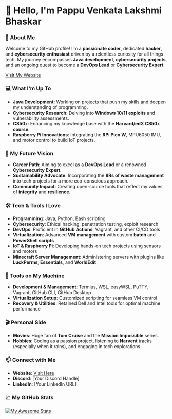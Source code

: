 # 👋 Hello, I'm Pappu Venkata Lakshmi Bhaskar

### 🚀 About Me
Welcome to my GitHub profile! I’m a **passionate coder**, dedicated **hacker**, and **cybersecurity enthusiast** driven by a relentless curiosity for all things tech. My journey encompasses **Java development**, **cybersecurity projects**, and an ongoing quest to become a **DevOps Lead** or **Cybersecurity Expert**.

[Visit My Website](https://resume.lakshmibhaskar.run.place/)

### 💻 What I'm Up To
- **Java Development**: Working on projects that push my skills and deepen my understanding of programming.
- **Cybersecurity Research**: Delving into **Windows 10/11 exploits** and vulnerability assessments.
- **CS50x**: Enhancing my knowledge base with the **Harvard/edX CS50x course**.
- **Raspberry Pi Innovations**: Integrating the **RPi Pico W**, MPU6050 IMU, and motor control to build IoT projects.

### 🎯 My Future Vision
- **Career Path**: Aiming to excel as a **DevOps Lead** or a renowned **Cybersecurity Expert**.
- **Sustainability Advocate**: Incorporating the **8Rs of waste management** into tech projects for a more eco-conscious approach.
- **Community Impact**: Creating open-source tools that reflect my values of **integrity** and **resilience**.

### 🛠️ Tech & Tools I Love
- **Programming**: Java, Python, Bash scripting
- **Cybersecurity**: Ethical hacking, penetration testing, exploit research
- **DevOps**: Proficient in **GitHub Actions**, Vagrant, and other CI/CD tools
- **Virtualization**: Advanced **VM management** with custom **batch** and **PowerShell scripts**
- **IoT & Raspberry Pi**: Developing hands-on tech projects using sensors and motors
- **Minecraft Server Management**: Administering servers with plugins like **LuckPerms**, **Essentials**, and **WorldEdit**

### 🔧 Tools on My Machine
- **Development & Management**: Termius, WSL, easyWSL, PuTTY, Vagrant, GitHub CLI, GitHub Desktop
- **Virtualization Setup**: Customized scripting for seamless VM control
- **Recovery & Utilities**: Retained Dell and Intel tools for optimal machine performance

### 🎬 Personal Side
- **Movies**: Huge fan of **Tom Cruise** and the **Mission Impossible** series.
- **Hobbies**: Coding as a passion project, listening to **Narvent** tracks (especially when it rains), and engaging in tech explorations.

### 📫 Connect with Me
- **Website**: [Visit Here](https://yourwebsite.com)
- **Discord**: [Your Discord Handle]
- **LinkedIn**: [Your LinkedIn URL]

### 📈 My GitHub Stats
[![My Awesome Stats](https://awesome-github-stats.azurewebsites.net/user-stats/LakshmiBhaskarPVL?cardType=github&preferLogin=false&Title=4992FF&Border=000000&Ring=4A52BC&theme=tokyonight)](https://git.io/awesome-stats-card)
